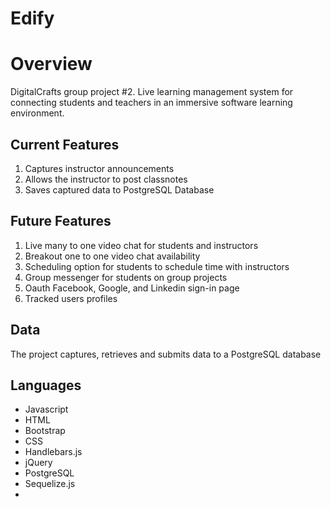 # Edify

# Overview
DigitalCrafts group project #2. Live learning management system for connecting students and teachers in an immersive software learning environment. 

## Current Features 

1. Captures instructor announcements
2. Allows the instructor to post classnotes 
3. Saves captured data to PostgreSQL Database 

## Future Features 

1. Live many to one video chat for students and instructors
2. Breakout one to one video chat availability 
3. Scheduling option for students to schedule time with instructors
4. Group messenger for students on group projects
5. Oauth Facebook, Google, and Linkedin sign-in page
6. Tracked users profiles 


## Data 

The project captures, retrieves and submits data to a PostgreSQL database

## Languages 

* Javascript
* HTML
* Bootstrap
* CSS
* Handlebars.js
* jQuery
* PostgreSQL 
* Sequelize.js
* 
